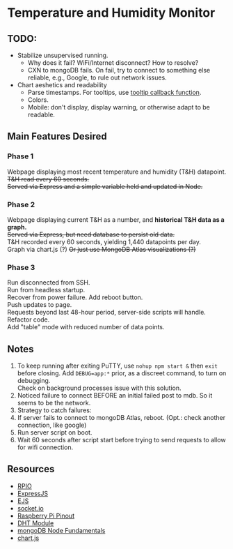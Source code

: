 # Temperature and Humidity Monitor

## TODO:
* Stabilize unsupervised running.
  * Why does it fail? WiFi/Internet disconnect? How to resolve?
  * CXN to mongoDB fails. On fail, try to connect to something else reliable, e.g., Google, to rule out network issues.
* Chart aeshetics and readability
  * Parse timestamps. For tooltips, use [tooltip callback function](https://www.chartjs.org/docs/latest/configuration/tooltip.html).  
  * Colors.  
  * Mobile: don't display, display warning, or otherwise adapt to be readable.

## Main Features Desired

### Phase 1
Webpage displaying most recent temperature and humidity (T&H) datapoint.  
~~T&H read every 60 seconds.~~  
~~Served via Express and a simple variable held and updated in Node.~~  

### Phase 2
Webpage displaying current T&H as a number, and **historical T&H data as a graph.**  
~~Served via Express, but need database to persist old data.~~  
T&H recorded every 60 seconds, yielding 1,440 datapoints per day.  
Graph via chart.js (?) ~~Or just use MongoDB Atlas visualizations (?)~~  

### Phase 3
Run disconnected from SSH.  
Run from headless startup.  
Recover from power failure. 
Add reboot button.  
Push updates to page.  
Requests beyond last 48-hour period, server-side scripts will handle.  
Refactor code.  
Add "table" mode with reduced number of data points.  

## Notes
1. To keep running after exiting PuTTY, use `nohup npm start &` then `exit` before closing. Add `DEBUG=app:*` prior, as a discreet command, to turn on debugging.    
Check on background processes issue with this solution.  
2. Noticed failure to connect BEFORE an initial failed post to mdb. So it seems to be the network.
3. Strategy to catch failures: 
  1. If server fails to connect to mongoDB Atlas, reboot. (Opt.: check another connection, like google)
  2. Run server script on boot.
  3. Wait 60 seconds after script start before trying to send requests to allow for wifi connection.

## Resources
* [RPIO](https://www.npmjs.com/package/rpio)  
* [ExpressJS](https://expressjs.com/)  
* [EJS](https://ejs.co/)  
* [socket.io](https://socket.io/)  
* [Raspberry Pi Pinout](https://pinout.xyz/)  
* [DHT Module](https://github.com/momenso/node-dht-sensor)  
* [mongoDB Node Fundamentals](https://docs.mongodb.com/drivers/node/fundamentals)  
* [chart.js](https://www.chartjs.org)  